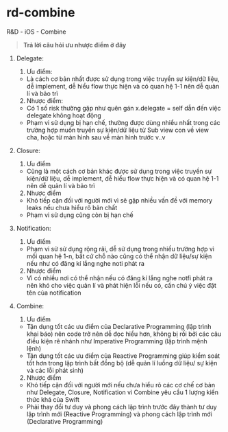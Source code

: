 # rd-combine
R&amp;D - iOS - Combine

> **Trả lời câu hỏi ưu nhược điểm ở đây**
1. Delegate:
    1. Ưu điểm:
    - Là cách cơ bản nhất được sử dụng trong việc truyền sự kiện/dữ liệu, dễ implement, dễ hiểu flow thực hiện và có quan hệ 1-1 nên dễ quản lí và bảo trì
    2. Nhược điểm:
	- Có 1 số risk thường gặp như quên gán x.delegate = self dẫn đến việc delegate không hoạt động
	- Phạm vi sử dụng bị hạn chế, thường được dùng nhiều nhất trong các trường hợp muốn truyền sự kiện/dữ liệu từ Sub view con về view cha, hoặc từ màn hình sau về màn hình trước v..v

2. Closure:
    1. Ưu điểm
    - Cũng là một cách cơ bản khác được sử dụng trong việc truyền sự kiện/dữ liệu, dễ implement, dễ hiểu flow thực hiện và có quan hệ 1-1 nên dễ quản lí và bảo trì
    2. Nhược điểm
    - Khó tiếp cận đối với người mới vì sẽ gặp nhiều vấn đề với memory leaks nếu chưa hiểu rõ bản chất
	- Phạm vi sử dụng cũng còn bị hạn chế

3. Notification:
    1. Ưu điểm
    - Phạm vi sử sử dụng rộng rãi, dễ sử dụng trong nhiều trường hợp vì mối quan hệ 1-n, bất cứ chỗ nào cũng có thể nhận dữ liệu/sự kiện nếu như có đăng kí lắng nghe noti phát ra
    2. Nhược điểm
    - Vì có nhiều nơi có thể nhận nếu có đăng kí lắng nghe notfi phát ra nên khó cho việc quản lí và phát hiện lỗi nếu có, cần chú ý việc đặt tên của notification

4. Combine:
    1. Ưu điểm
	- Tận dụng tốt các ưu điểm của Declarative Programming (lập trình khai báo) nên code trở nên dễ đọc hiểu hơn, không bị rối bởi các câu điều kiện rẽ nhánh như Imperative Programming (lập trình mệnh lệnh)
	- Tận dụng tốt các ưu điểm của Reactive Programming giúp kiểm soát tốt hơn trong lập trình bất đồng bộ (dễ quản lí luồng dữ liệu/ sự kiện và các lỗi phát sinh)
    2. Nhược điểm
 	- Khó tiếp cận đối với người mới nếu chưa hiểu rõ các cơ chế cơ bản như Delegate, Closure, Notification vì Combine yêu cầu 1 lượng kiến thức khá của Swift
	- Phải thay đổi tư duy và phong cách lập trình trước đây thành tư duy lập trình mới (Reactive Programming) và phong cách lập trình mới (Declarative Programming)
